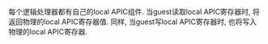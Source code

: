 
每个逻辑处理器都有自己的local APIC组件. 当guest读取local APIC寄存器时, 将返回物理的local APIC寄存器值. 同样, 当guest写local APIC寄存器时, 也将写入物理的local APIC寄存器.

